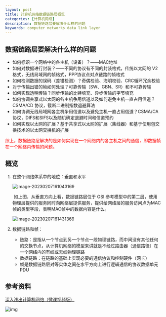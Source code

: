 ```yaml
---
layout: post
title: 计算机网络数据链路层概览
categories: [计算机网络]
description: 数据链路层要解决什么样的问题
keywords: computer networks data link layer 
---
```


## 数据链路层要解决什么样的问题

+ 如何标识一个网络中的各主机（设备）？——MAC地址
+ 如何对数据进行封装？——不同的协议有不同的封装格式，传统以太网的 V2 格式，无线局域网的帧格式，PPP协议点对点链路的帧格式
+ 如何检测数据的误码（差错检测）？奇偶检验、海明校验、CRC循环冗余校验
+ 对于传输出错的帧如何处理？可靠传输（SW、GBN、SR）和不可靠传输
+ 如何实现透明传输？同步传输的比特填充、异步传输的字节填充
+ 如何协调共享式以太网的各主机争用信道以及如何避免主机一直占用信道？CSMA/CD 协议，截断二进制指数退避算法
+ 如何协调无线局域网各主机争用信道以及避免主机一直占用信道？CSMA/CA 协议，DIFS和SIFS以及随机确定退避时间和信道预约
+ 如何实现以太网的扩展？基于共享式以太网的扩展（集线器）和基于使用包交换技术的以太网交换机的扩展

<font color = red>综上，数据链路层解决的是如何实现在一个网络内的各主机之间的通信，即数据帧在一个网络内传输的问题。</font>



## 概览

1. 在整个网络体系中的地位：垂直和水平

   ![image-20230207161043169](E:\myblog\csmasterway.github.io\images\blog\image-20230207161043169.png)

   ​		如上图，从垂直方向上看，数据链路层位于 OSI 参考模型中的第二层，使用物理层提供的服务同时向网络层提供服务，提供给网络层的服务访问点为MAC帧的类型字段，表明MAC帧中的数据内容是什么。

   ![image-20230207161431369](E:\myblog\csmasterway.github.io\images\blog\image-20230207161431369.png)

2. 数据链路和帧：

   + 链路：是指从一个节点到另一个节点一段物理链路，而中间没有其他任何的交换节点，从计算机网络的模型来讲就是不经过路由器（通信路径）在一个网络内的有线或无线物理链路
   + 数据链路：在链路的基础上实现必要的通信协议和控制硬件（网卡）
   + 帧是数据链路层对等实体之间在水平方向上进行逻辑通信的协议数据单元 PDU

## 参考资料

[深入浅出计算机网络（微课视频版）](http://www.tup.tsinghua.edu.cn/booksCenter/book_09342101.html)

![img](https://wendaocsmaster.github.io/images/blog/093421-01.jpg)
